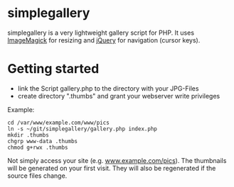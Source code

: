 simplegallery
=======

simplegallery is a very lightweight gallery script for PHP. It uses [ImageMagick](http://php.net/manual/en/book.imagick.php) for resizing and [jQuery](http://jquery.com/) for navigation (cursor keys).

Getting started
=======
* link the Script gallery.php to the directory with your JPG-Files
* create directory ".thumbs" and grant your webserver write privileges

Example:
```
cd /var/www/example.com/www/pics
ln -s ~/git/simplegallery/gallery.php index.php
mkdir .thumbs
chgrp www-data .thumbs
chmod g+rwx .thumbs
```

Not simply access your site (e.g. www.example.com/pics). The thumbnails will be generated on your first visit. They will also be regenerated if the source files change.
